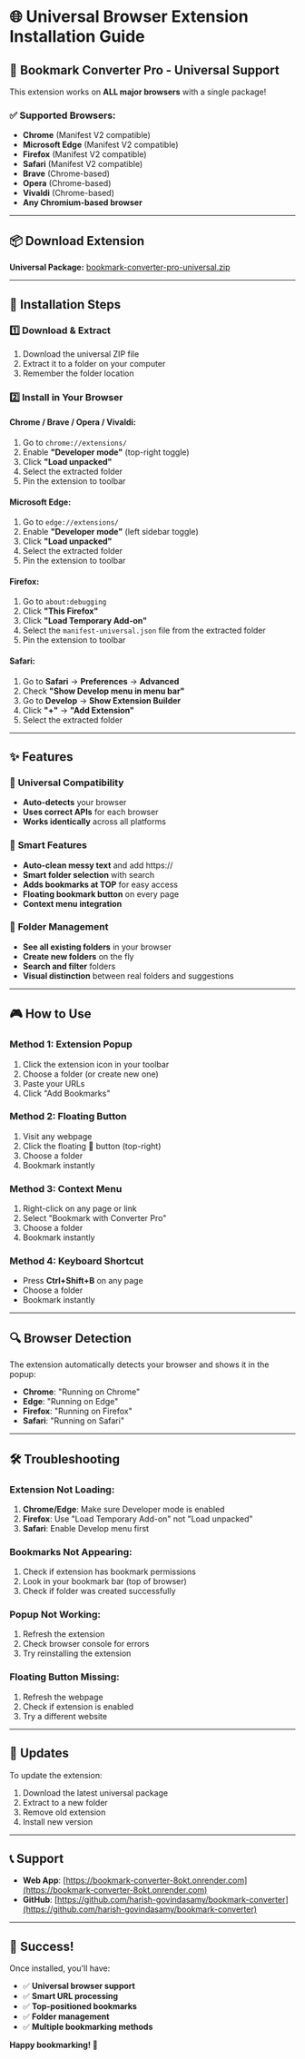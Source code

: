 # 🌐 Universal Browser Extension Installation Guide

## 🔖 Bookmark Converter Pro - Universal Support

This extension works on **ALL major browsers** with a single package!

### ✅ Supported Browsers:
- **Chrome** (Manifest V2 compatible)
- **Microsoft Edge** (Manifest V2 compatible) 
- **Firefox** (Manifest V2 compatible)
- **Safari** (Manifest V2 compatible)
- **Brave** (Chrome-based)
- **Opera** (Chrome-based)
- **Vivaldi** (Chrome-based)
- **Any Chromium-based browser**

---

## 📦 Download Extension

**Universal Package:** [bookmark-converter-pro-universal.zip](https://raw.githubusercontent.com/harish-govindasamy/bookmark-converter/main/browser-extension/bookmark-converter-pro-universal.zip)

---

## 🚀 Installation Steps

### 1️⃣ **Download & Extract**
1. Download the universal ZIP file
2. Extract it to a folder on your computer
3. Remember the folder location

### 2️⃣ **Install in Your Browser**

#### **Chrome / Brave / Opera / Vivaldi:**
1. Go to `chrome://extensions/`
2. Enable **"Developer mode"** (top-right toggle)
3. Click **"Load unpacked"**
4. Select the extracted folder
5. Pin the extension to toolbar

#### **Microsoft Edge:**
1. Go to `edge://extensions/`
2. Enable **"Developer mode"** (left sidebar toggle)
3. Click **"Load unpacked"**
4. Select the extracted folder
5. Pin the extension to toolbar

#### **Firefox:**
1. Go to `about:debugging`
2. Click **"This Firefox"**
3. Click **"Load Temporary Add-on"**
4. Select the `manifest-universal.json` file from the extracted folder
5. Pin the extension to toolbar

#### **Safari:**
1. Go to **Safari** → **Preferences** → **Advanced**
2. Check **"Show Develop menu in menu bar"**
3. Go to **Develop** → **Show Extension Builder**
4. Click **"+"** → **"Add Extension"**
5. Select the extracted folder

---

## ✨ Features

### 🎯 **Universal Compatibility**
- **Auto-detects** your browser
- **Uses correct APIs** for each browser
- **Works identically** across all platforms

### 🔧 **Smart Features**
- **Auto-clean messy text** and add https://
- **Smart folder selection** with search
- **Adds bookmarks at TOP** for easy access
- **Floating bookmark button** on every page
- **Context menu integration**

### 📁 **Folder Management**
- **See all existing folders** in your browser
- **Create new folders** on the fly
- **Search and filter** folders
- **Visual distinction** between real folders and suggestions

---

## 🎮 How to Use

### **Method 1: Extension Popup**
1. Click the extension icon in your toolbar
2. Choose a folder (or create new one)
3. Paste your URLs
4. Click "Add Bookmarks"

### **Method 2: Floating Button**
1. Visit any webpage
2. Click the floating 🔖 button (top-right)
3. Choose a folder
4. Bookmark instantly

### **Method 3: Context Menu**
1. Right-click on any page or link
2. Select "Bookmark with Converter Pro"
3. Choose a folder
4. Bookmark instantly

### **Method 4: Keyboard Shortcut**
- Press **Ctrl+Shift+B** on any page
- Choose a folder
- Bookmark instantly

---

## 🔍 Browser Detection

The extension automatically detects your browser and shows it in the popup:

- **Chrome**: "Running on Chrome"
- **Edge**: "Running on Edge" 
- **Firefox**: "Running on Firefox"
- **Safari**: "Running on Safari"

---

## 🛠️ Troubleshooting

### **Extension Not Loading:**
1. **Chrome/Edge**: Make sure Developer mode is enabled
2. **Firefox**: Use "Load Temporary Add-on" not "Load unpacked"
3. **Safari**: Enable Develop menu first

### **Bookmarks Not Appearing:**
1. Check if extension has bookmark permissions
2. Look in your bookmark bar (top of browser)
3. Check if folder was created successfully

### **Popup Not Working:**
1. Refresh the extension
2. Check browser console for errors
3. Try reinstalling the extension

### **Floating Button Missing:**
1. Refresh the webpage
2. Check if extension is enabled
3. Try a different website

---

## 🔄 Updates

To update the extension:
1. Download the latest universal package
2. Extract to a new folder
3. Remove old extension
4. Install new version

---

## 📞 Support

- **Web App**: [https://bookmark-converter-8okt.onrender.com](https://bookmark-converter-8okt.onrender.com)
- **GitHub**: [https://github.com/harish-govindasamy/bookmark-converter](https://github.com/harish-govindasamy/bookmark-converter)

---

## 🎉 Success!

Once installed, you'll have:
- ✅ **Universal browser support**
- ✅ **Smart URL processing**
- ✅ **Top-positioned bookmarks**
- ✅ **Folder management**
- ✅ **Multiple bookmarking methods**

**Happy bookmarking! 🚀**
